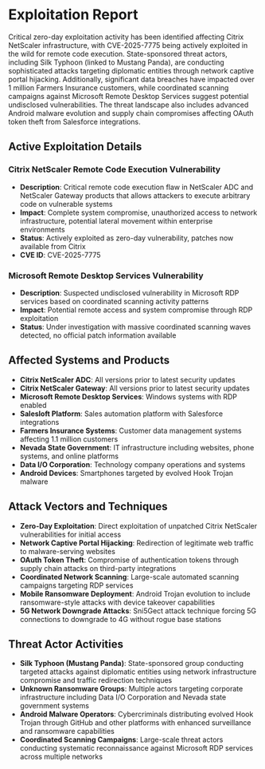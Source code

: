 # Exploitation Report

Critical zero-day exploitation activity has been identified affecting Citrix NetScaler infrastructure, with CVE-2025-7775 being actively exploited in the wild for remote code execution. State-sponsored threat actors, including Silk Typhoon (linked to Mustang Panda), are conducting sophisticated attacks targeting diplomatic entities through network captive portal hijacking. Additionally, significant data breaches have impacted over 1 million Farmers Insurance customers, while coordinated scanning campaigns against Microsoft Remote Desktop Services suggest potential undisclosed vulnerabilities. The threat landscape also includes advanced Android malware evolution and supply chain compromises affecting OAuth token theft from Salesforce integrations.

## Active Exploitation Details

### Citrix NetScaler Remote Code Execution Vulnerability
- **Description**: Critical remote code execution flaw in NetScaler ADC and NetScaler Gateway products that allows attackers to execute arbitrary code on vulnerable systems
- **Impact**: Complete system compromise, unauthorized access to network infrastructure, potential lateral movement within enterprise environments
- **Status**: Actively exploited as zero-day vulnerability, patches now available from Citrix
- **CVE ID**: CVE-2025-7775

### Microsoft Remote Desktop Services Vulnerability
- **Description**: Suspected undisclosed vulnerability in Microsoft RDP services based on coordinated scanning activity patterns
- **Impact**: Potential remote access and system compromise through RDP exploitation
- **Status**: Under investigation with massive coordinated scanning waves detected, no official patch information available

## Affected Systems and Products

- **Citrix NetScaler ADC**: All versions prior to latest security updates
- **Citrix NetScaler Gateway**: All versions prior to latest security updates  
- **Microsoft Remote Desktop Services**: Windows systems with RDP enabled
- **Salesloft Platform**: Sales automation platform with Salesforce integrations
- **Farmers Insurance Systems**: Customer data management systems affecting 1.1 million customers
- **Nevada State Government**: IT infrastructure including websites, phone systems, and online platforms
- **Data I/O Corporation**: Technology company operations and systems
- **Android Devices**: Smartphones targeted by evolved Hook Trojan malware

## Attack Vectors and Techniques

- **Zero-Day Exploitation**: Direct exploitation of unpatched Citrix NetScaler vulnerabilities for initial access
- **Network Captive Portal Hijacking**: Redirection of legitimate web traffic to malware-serving websites
- **OAuth Token Theft**: Compromise of authentication tokens through supply chain attacks on third-party integrations
- **Coordinated Network Scanning**: Large-scale automated scanning campaigns targeting RDP services
- **Mobile Ransomware Deployment**: Android Trojan evolution to include ransomware-style attacks with device takeover capabilities
- **5G Network Downgrade Attacks**: Sni5Gect attack technique forcing 5G connections to downgrade to 4G without rogue base stations

## Threat Actor Activities

- **Silk Typhoon (Mustang Panda)**: State-sponsored group conducting targeted attacks against diplomatic entities using network infrastructure compromise and traffic redirection techniques
- **Unknown Ransomware Groups**: Multiple actors targeting corporate infrastructure including Data I/O Corporation and Nevada state government systems
- **Android Malware Operators**: Cybercriminals distributing evolved Hook Trojan through GitHub and other platforms with enhanced surveillance and ransomware capabilities
- **Coordinated Scanning Campaigns**: Large-scale threat actors conducting systematic reconnaissance against Microsoft RDP services across multiple networks